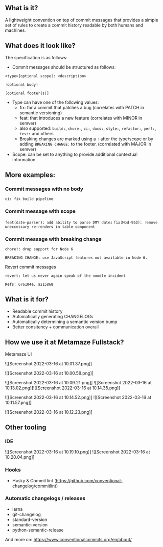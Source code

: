 ## What is it?

A lightweight convention on top of commit messages that provides a simple set of rules to create a commit history readable by both humans and machines.


## What does it look like?

The specification is as follows:
- Commit messages should be structured as follows:
  
```
<type>[optional scope]: <description>

[optional body]

[optional footer(s)]
```
- Type can have one of the following values:
  - fix: for a commit that patches a bug (correlates with PATCH in semantic versioning)
  - feat: that introduces a new feature (correlates with MINOR in semver)
  - also supported: `build:`, `chore:`, `ci:`, `docs:`, `style:`, `refactor:`, `perf:`, `test:` and others
  - Breaking changes are marked using a `!` after the type/scope or by adding `BREAKING CHANGE:` to the footer. (correlated with MAJOR in semver)
- Scope: can be set to anything to provide additional contextual information

## More examples:

### Commit messages with no body

`ci: fix build pipeline`

### Commit message with scope

`feat(date-parser): add ability to parse DMY dates`
`fix(Mod-963): remove uneccessary re-renders in table component`

### Commit message with breaking change

```
chore!: drop support for Node 6

BREAKING CHANGE: use JavaScript features not available in Node 6.
```

Revert commit messages

```
revert: let us never again speak of the noodle incident

Refs: 676104e, a215868
```

## What is it for?

- Readable commit history
- Automatically generating CHANGELOGs
- Automatically determining a semantic version bump
- Better consitency + communication overall

## How we use it at Metamaze Fullstack?

Metamaze UI

![[Screenshot 2022-03-16 at 10.01.37.png]]

![[Screenshot 2022-03-16 at 10.00.58.png]]

![[Screenshot 2022-03-16 at 10.09.21.png]]
![[Screenshot 2022-03-16 at 10.13.02.png]]![[Screenshot 2022-03-16 at 10.14.35.png]]

![[Screenshot 2022-03-16 at 10.14.52.png]]
![[Screenshot 2022-03-16 at 10.11.57.png]]



![[Screenshot 2022-03-16 at 10.12.23.png]]

## Other tooling

### IDE

![[Screenshot 2022-03-16 at 10.19.10.png]]
![[Screenshot 2022-03-16 at 10.20.04.png]]

### Hooks
- Husky & Commit lint (https://github.com/conventional-changelog/commitlint)


### Automatic changelogs / releases
- lerna
- git-changelog
- standard-version
- semantic-version
- python-semantic-release


And more on: https://www.conventionalcommits.org/en/about/